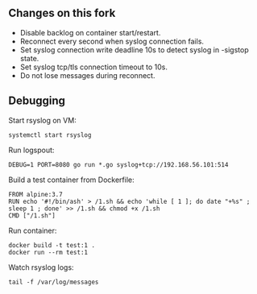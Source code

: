## Changes on this fork

* Disable backlog on container start/restart.
* Reconnect every second when syslog connection fails.
* Set syslog connection write deadline 10s to detect syslog in -sigstop state.
* Set syslog tcp/tls connection timeout to 10s.
* Do not lose messages during reconnect.

## Debugging

Start rsyslog on VM:

    systemctl start rsyslog

Run logspout:

    DEBUG=1 PORT=8080 go run *.go syslog+tcp://192.168.56.101:514

Build a test container from Dockerfile:

    FROM alpine:3.7
    RUN echo '#!/bin/ash' > /1.sh && echo 'while [ 1 ]; do date "+%s" ; sleep 1 ; done' >> /1.sh && chmod +x /1.sh
    CMD ["/1.sh"]

Run container:

    docker build -t test:1 .
    docker run --rm test:1

Watch rsyslog logs:

    tail -f /var/log/messages
